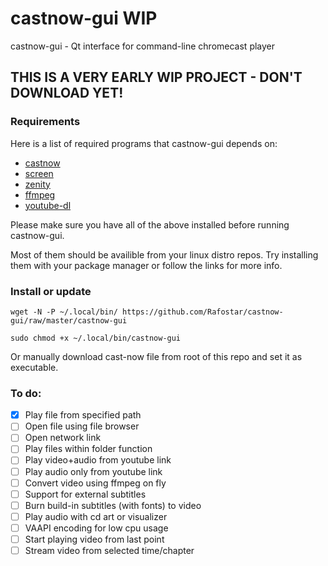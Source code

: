 # castnow-gui WIP
castnow-gui - Qt interface for command-line chromecast player

## THIS IS A VERY EARLY WIP PROJECT - DON'T DOWNLOAD YET!

### Requirements
Here is a list of required programs that castnow-gui depends on:
* [castnow](https://github.com/xat/castnow)
* [screen](https://www.gnu.org/software/screen)
* [zenity](https://github.com/GNOME/zenity)
* [ffmpeg](https://github.com/FFmpeg/FFmpeg)
* [youtube-dl](https://github.com/rg3/youtube-dl)

Please make sure you have all of the above installed before running castnow-gui.

Most of them should be availible from your linux distro repos.
Try installing them with your package manager or follow the links for more info.

### Install or update
`wget -N -P ~/.local/bin/ https://github.com/Rafostar/castnow-gui/raw/master/castnow-gui`

`sudo chmod +x ~/.local/bin/castnow-gui`

Or manually download cast-now file from root of this repo and set it as executable.

### To do:
- [X] Play file from specified path
- [ ] Open file using file browser
- [ ] Open network link
- [ ] Play files within folder function
- [ ] Play video+audio from youtube link
- [ ] Play audio only from youtube link
- [ ] Convert video using ffmpeg on fly
- [ ] Support for external subtitles
- [ ] Burn build-in subtitles (with fonts) to video
- [ ] Play audio with cd art or visualizer
- [ ] VAAPI encoding for low cpu usage
- [ ] Start playing video from last point
- [ ] Stream video from selected time/chapter
